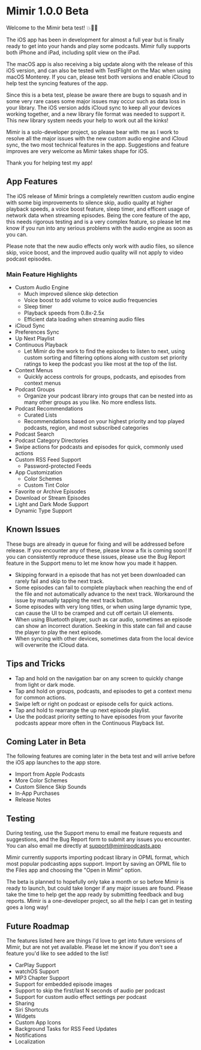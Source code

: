 # Mimir 1.0.0 Beta

Welcome to the Mimir beta test! 💥🚀🎉

The iOS app has been in development for almost a full year but is finally ready to get into your hands and play some podcasts. Mimir fully supports both iPhone and iPad, including split view on the iPad. 

The macOS app is also receiving a big update along with the release of this iOS version, and can also be tested with TestFlight on the Mac when using macOS Monterey. If you can, please test both versions and enable iCloud to help test the syncing features of the app.

Since this is a beta test, please be aware there are bugs to squash and in some very rare cases some major issues may occur such as data loss in your library. The iOS version adds iCloud sync to keep all your devices working together, and a new library file format was needed to support it. This new library system needs your help to work out all the kinks!

Mimir is a solo-developer project, so please bear with me as I work to resolve all the major issues with the new custom audio engine and iCloud sync, the two most technical features in the app. Suggestions and feature improves are very welcome as Mimir takes shape for iOS. 

Thank you for helping test my app!


## App Features

The iOS release of Mimir brings a completely rewritten custom audio engine with some big improvements to silence skip, audio quality at higher playback speeds, a voice boost feature, sleep timer, and efficent usage of network data when streaming episodes. Being the core feature of the app, this needs rigorous testing and is a very complex feature, so please let me know if you run into any serious problems with the audio engine as soon as you can.

Please note that the new audio effects only work with audio files, so silence skip, voice boost, and the improved audio quality will not apply to video podcast episodes. 


### Main Feature Highlights
- Custom Audio Engine
  - Much improved silence skip detection
  - Voice boost to add volume to voice audio frequencies
  - Sleep timer
  - Playback speeds from 0.8x-2.5x
  - Efficient data loading when streaming audio files
- iCloud Sync
- Preferences Sync
- Up Next Playlist
- Continuous Playback
  - Let Mimir do the work to find the episodes to listen to next, using custom sorting and filtering options along with custom set priority ratings to keep the podcast you like most at the top of the list.
- Context Menus
  - Quickly access controls for groups, podcasts, and episodes from context menus
- Podcast Groups
  - Organize your podcast library into groups that can be nested into as many other groups as you like. No more endless lists.
- Podcast Recommendations
  - Curated Lists
  - Recommendations based on your highest priority and top played podcasts, region, and most subscribed categories
- Podcast Search
- Podcast Category Directories
- Swipe actions for podcasts and episodes for quick, commonly used actions
- Custom RSS Feed Support
  - Password-protected Feeds
- App Customization
  - Color Schemes
  - Custom Tint Color
- Favorite or Archive Episodes
- Download or Stream Episodes 
- Light and Dark Mode Support
- Dynamic Type Support


## Known Issues
These bugs are already in queue for fixing and will be addressed before release. If you encounter any of these, please know a fix is coming soon! If you can consistently reproduce these issues, please use the Bug Report feature in the Support menu to let me know how you made it happen.

- Skipping forward in a episode that has not yet been downloaded can rarely fail and skip to the next track.
- Some episodes can fail to complete playback when reaching the end of the file and not automatically advance to the next track. Workaround the issue by manually tapping the next track button.
- Some episodes with very long titles, or when using large dynamic type, can cause the UI to be cramped and cut off certain UI elements.
- When using Bluetooth player, such as car audio, sometimes an episode can show an incorrect duration. Seeking in this state can fail and cause the player to play the next episode.
- When syncing with other devices, sometimes data from the local device will overwrite the iCloud data.

## Tips and Tricks
- Tap and hold on the navigation bar on any screen to quickly change from light or dark mode.
- Tap and hold on groups, podcasts, and episodes to get a context menu for common actions.
- Swipe left or right on podcast or episode cells for quick actions.
- Tap and hold to rearrange the up next episode playlist.
- Use the podcast priority setting to have episodes from your favorite podcasts appear more often in the Continuous Playback list.


## Coming Later in Beta
The following features are coming later in the beta test and will arrive before the iOS app launches to the app store.

- Import from Apple Podcasts
- More Color Schemes
- Custom Silence Skip Sounds
- In-App Purchases
- Release Notes


## Testing
During testing, use the Support menu to email me feature requests and suggestions, and the Bug Report form to submit any issues you encounter. You can also email me directly at support@mimirpodcasts.app  

Mimir currently supports importing podcast library in OPML format, which most popular podcasting apps support. Import by saving an OPML file to the Files app and choosing the "Open in Mimir" option. 

The beta is planned to hopefully only take a month or so before Mimir is ready to launch, but could take longer if any major issues are found. Please take the time to help get the app ready by submitting feedback and bug reports. Mimir is a one-developer project, so all the help I can get in testing goes a long way!


## Future Roadmap
The features listed here are things I'd love to get into future versions of Mimir, but are not yet available. Please let me know if you don't see a feature you'd like to see added to the list!

- CarPlay Support
- watchOS Support
- MP3 Chapter Support
- Support for embedded episode images
- Support to skip the first/last N seconds of audio per podcast
- Support for custom audio effect settings per podcast
- Sharing
- Siri Shortcuts
- Widgets
- Custom App Icons
- Background Tasks for RSS Feed Updates
- Notifications
- Localization
